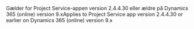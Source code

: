<span data-ttu-id="cfcf4-101">Gælder for Project Service-appen version 2.4.4.30 eller ældre på Dynamics 365 (online) version 9.x</span><span class="sxs-lookup"><span data-stu-id="cfcf4-101">Applies to Project Service app version 2.4.4.30 or earlier on Dynamics 365 (online) version 9.x</span></span>

